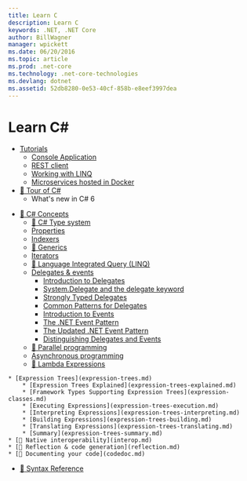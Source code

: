```yaml
---
title: Learn C
description: Learn C
keywords: .NET, .NET Core
author: BillWagner
manager: wpickett
ms.date: 06/20/2016
ms.topic: article
ms.prod: .net-core
ms.technology: .net-core-technologies
ms.devlang: dotnet
ms.assetid: 52db8280-0e53-40cf-858b-e8eef3997dea
---
```


# Learn C#

* [Tutorials](../tutorials/index.md)
    * [Console Application](../tutorials/getting-started-with-csharp/console-teleprompter.md)
    * [REST client](../tutorials/getting-started-with-csharp/console-webapiclient.md)
    * [Working with LINQ](../tutorials/getting-started-with-csharp/working-with-linq.md)
    * [Microservices hosted in Docker](../tutorials/getting-started-with-csharp/microservices.md)
* [🔧 Tour of C#](features.md)
    * What's new in C# 6
<!-- This page, or its parent should point to the Roslyn repo for folks that want
to know what's next -->
* [🔧 C# Concepts](concepts.md)
    * [🔧 C# Type system](type-system.md)
    * [Properties](properties.md)
    * [Indexers](indexers.md)
    * [🔧 Generics](generics.md)
    * [Iterators](iterators.md)
    * [🔧 Language Integrated Query (LINQ)](linq.md)
    * [Delegates & events](delegates-events.md)
        * [Introduction to Delegates](delegates-overview.md)
        * [System.Delegate and the delegate keyword](delegate-class.md)
        * [Strongly Typed Delegates](delegates-strongly-typed.md)
        * [Common Patterns for Delegates](delegates-patterns.md)
        * [Introduction to Events](events-overview.md)
        * [The .NET Event Pattern](event-pattern.md)
        * [The Updated .NET Event Pattern](modern-events.md)
        * [Distinguishing Delegates and Events](distinguish-delegates-events.md)
    * [🔧 Parallel programming](parallel.md)
    * [Asynchronous programming](async.md)
    * [🔧 Lambda Expressions](lambda-expressions.md)
<!-- This is a sidebar the delegates topics. I don't think it
    needs to be linked into the TOC, but I wanted to leave it 
    to get your thoughts. If it does belong in the TOC,
    this is the location:
        * [Implicitly Typed Lambda Expressions](implicitly-typed-lambda-expressions.md)
-->
    * [Expression Trees](expression-trees.md)
        * [Expression Trees Explained](expression-trees-explained.md)
        * [Framework Types Supporting Expression Trees](expression-classes.md)
        * [Executing Expressions](expression-trees-execution.md)
        * [Interpreting Expressions](expression-trees-interpreting.md)
        * [Building Expressions](expression-trees-building.md)
        * [Translating Expressions](expression-trees-translating.md)
        * [Summary](expression-trees-summary.md)
    * [🔧 Native interoperability](interop.md)
    * [🔧 Reflection & code generation](reflection.md)
    * [🔧 Documenting your code](codedoc.md) 
* [🔧 Syntax Reference](syntax.md)
